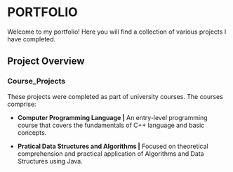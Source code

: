 # PORTFOLIO

Welcome to my portfolio! Here you will find a collection of various projects I have completed.

## Project Overview

### Course_Projects

These projects were completed as part of university courses. The courses comprise:

+ **Computer Programming Language |** An entry-level programming course that covers the fundamentals of C++ language and basic concepts.
 
+ **Pratical Data Structures and Algorithms |** Focused on theoretical comprehension and practical application of Algorithms and Data Structures using Java.
 
